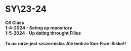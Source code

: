 # SY\23-24
<b> C# Class <b> <br>
<b> 1-4-2024 - Seting up repository 
<br> 1-5-2024 - Up dating throught Filles
<br>
<br>
Tu na rarze jest szczernisko.
Ale bedrze San-Fran-Sisko!!
